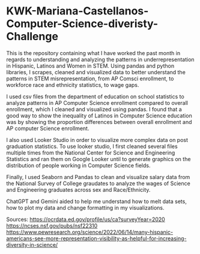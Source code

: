 # KWK-Mariana-Castellanos-Computer-Science-diveristy-Challenge
This is the repository containing what  I have worked the past month in regards to understanding and analyzing the patterns in underrepresentation in Hispanic, Latinos and Women in STEM. Using pandas and python libraries, I scrapes, cleaned and visualized data to better understand the patterns in STEM misrepresentation, from AP Comsci enrollment, to workforce race and ethnicity statistics, to wage gaps.

I used csv files from the department of education on school statistics to analyze patterns in AP Computer Science enrollment compared to overall enrollment, which I cleaned and visualized using pandas. I found that a good way to show the inequality of Latinos in Computer Science education was by showing the proportion differences between overall enrollment and AP computer Science enrollment.

I also used Looker Studio in order to visualize more complex data on post graduation statistics. To use looker studio, I first cleaned several files multiple times from the National Center for Science and Engineering Statistics and ran them on Google Looker until to generate graphics on the distribution of people working in Computer Science fields.

Finally, I used Seaborn and Pandas to clean and visualize salary data from the National Survey of College graudates to analyze the wages of Science and Engineering graduates across sex and Race/Ethnicity.

 ChatGPT and Gemini aided to help me understand how to melt data sets, how to plot my data and change formatting in my visualizations. 


Sources:
https://ocrdata.ed.gov/profile/us/ca?surveyYear=2020
https://ncses.nsf.gov/pubs/nsf22310
https://www.pewresearch.org/science/2022/06/14/many-hispanic-americans-see-more-representation-visibility-as-helpful-for-increasing-diversity-in-science/
